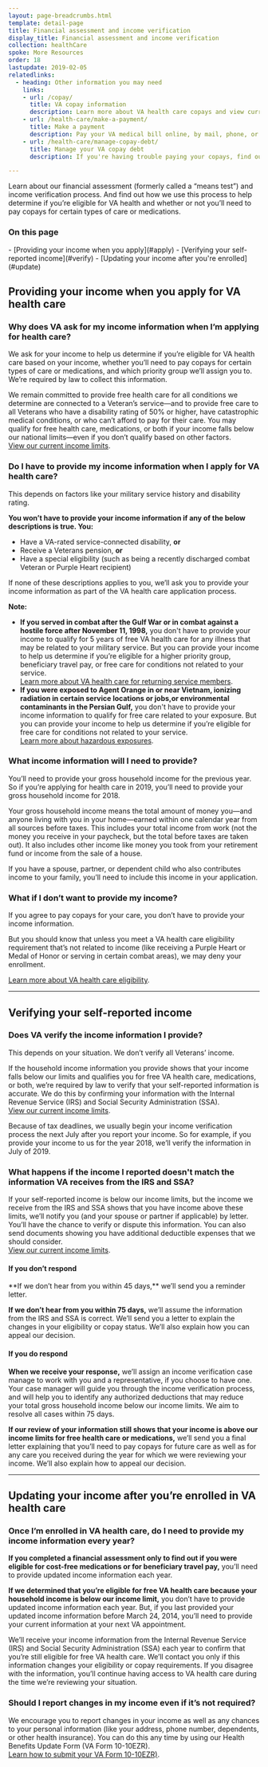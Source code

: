 ```yaml
---
layout: page-breadcrumbs.html
template: detail-page
title: Financial assessment and income verification
display_title: Financial assessment and income verification
collection: healthCare
spoke: More Resources
order: 18
lastupdate: 2019-02-05
relatedlinks:
  - heading: Other information you may need
    links:
    - url: /copay/
      title: VA copay information
      description: Learn more about VA health care copays and view current copay rates.
    - url: /health-care/make-a-payment/
      title: Make a payment
      description: Pay your VA medical bill online, by mail, phone, or in person.
    - url: /health-care/manage-copay-debt/
      title: Manage your VA copay debt
      description: If you're having trouble paying your copays, find out how we can help you manage your debt.

---
```


<div class="va-introtext">

Learn about our financial assessment (formerly called a “means test”) and income verification process. And find out how we use this process to help determine if you’re eligible for VA health and whether or not you’ll need to pay copays for certain types of care or medications.

</div>

<h3>On this page</h3>
- [Providing your income when you apply](#apply)
- [Verifying your self-reported income](#verify)
- [Updating your income after you're enrolled](#update)

<span id="apply"></span>
<h2>Providing your income when you apply for VA health care</h2>

<div itemscope itemtype="http://schema.org/Question">
<h3 itemprop="name">Why does VA ask for my income information when I’m applying for health care?</h3>
<div itemprop="acceptedAnswer" itemscope itemtype="http://schema.org/Answer">
<div itemprop="text">

We ask for your income to help us determine if you’re eligible for VA health care based on your income, whether you’ll need to pay copays for certain types of care or medications, and which priority group we’ll assign you to. We’re required by law to collect this information.

We remain committed to provide free health care for all conditions we determine are connected to a Veteran’s service—and to provide free care to all Veterans who have a disability rating of 50% or higher, have catastrophic medical conditions, or who can’t afford to pay for their care. You may qualify for free health care, medications, or both if your income falls below our national limits—even if you don’t qualify based on other factors. <br>
[View our current income limits](http://nationalincomelimits.vaftl.us/).

</div>
</div>
</div>

<div itemscope itemtype="http://schema.org/Question">
<h3 itemprop="name">Do I have to provide my income information when I apply for VA health care?</h3>
<div itemprop="acceptedAnswer" itemscope itemtype="http://schema.org/Answer">
<div itemprop="text">

This depends on factors like your military service history and disability rating.

**You won’t have to provide your income information if any of the below descriptions is true. You:**

-	Have a VA-rated service-connected disability, **or**
-	Receive a Veterans pension, **or**
-	Have a special eligibility (such as being a recently discharged combat Veteran or Purple Heart recipient)

If none of these descriptions applies to you, we’ll ask you to provide your income information as part of the VA health care application process.

**Note:**
- **If you served in combat after the Gulf War or in combat against a hostile force after November 11, 1998,** you don't have to provide your income to qualify for 5 years of free VA health care for any illness that may be related to your military service. But you can provide your income to help us determine if you’re eligible for a higher priority group, beneficiary travel pay, or free care for conditions not related to your service.<br>
[Learn more about VA health care for returning service members](https://www.va.gov/HEALTHBENEFITS/apply/returning_servicemembers.asp).
- **If you were exposed to Agent Orange in or near Vietnam, ionizing radiation in certain service locations or jobs,or environmental contaminants in the Persian Gulf,** you don't have to provide your income information to qualify for free care related to your exposure. But you can provide your income to help us determine if you’re eligible for free care for conditions not related to your service. <br>
[Learn more about hazardous exposures](/disability/eligibility/hazardous-materials-exposure/).

</div>
</div>
</div>

<div itemscope itemtype="http://schema.org/Question">
<h3 itemprop="name">What income information will I need to provide?</h3>
<div itemprop="acceptedAnswer" itemscope itemtype="http://schema.org/Answer">
<div itemprop="text">

You’ll need to provide your gross household income for the previous year. So if you’re applying for health care in 2019, you’ll need to provide your gross household income for 2018.

Your gross household income means the total amount of money you—and anyone living with you in your home—earned within one calendar year from all sources before taxes. This includes your total income from work (not the money you receive in your paycheck, but the total before taxes are taken out). It also includes other income like money you took from your retirement fund or income from the sale of a house. 

If you have a spouse, partner, or dependent child who also contributes income to your family, you’ll need to include this income in your application.

</div>
</div>
</div>

<div itemscope itemtype="http://schema.org/Question">
<h3 itemprop="name">What if I don’t want to provide my income?</h3>
<div itemprop="acceptedAnswer" itemscope itemtype="http://schema.org/Answer">
<div itemprop="text">

If you agree to pay copays for your care, you don’t have to provide your income information. 

But you should know that unless you meet a VA health care eligibility requirement that’s not related to income (like receiving a Purple Heart or Medal of Honor or serving in certain combat areas), we may deny your enrollment.

[Learn more about VA health care eligibility]( https://www.va.gov/health-care/eligibility/). 

</div>
</div>
</div>

------

<span id="verify"></span>
<h2>Verifying your self-reported income</h2>

<div itemscope itemtype="http://schema.org/Question">
<h3 itemprop="name">Does VA verify the income information I provide?</h3>
<div itemprop="acceptedAnswer" itemscope itemtype="http://schema.org/Answer">
<div itemprop="text">

This depends on your situation. We don’t verify all Veterans’ income. 

If the household income information you provide shows that your income falls below our limits and qualifies you for free VA health care, medications, or both, we’re required by law to verify that your self-reported information is accurate. We do this by confirming your information with the Internal Revenue Service (IRS) and Social Security Administration (SSA). <br>
[View our current income limits]( http://nationalincomelimits.vaftl.us/).

Because of tax deadlines, we usually begin your income verification process the next July after you report your income. So for example, if you provide your income to us for the year 2018, we’ll verify the information in July of 2019.

</div>
</div>
</div>

<div itemscope itemtype="http://schema.org/Question">
<h3 itemprop="name">What happens if the income I reported doesn't match the information VA receives from the IRS and SSA?</h3>
<div itemprop="acceptedAnswer" itemscope itemtype="http://schema.org/Answer">
<div itemprop="text">

If your self-reported income is below our income limits, but the income we receive from the IRS and SSA shows that you have income above these limits, we’ll notify you (and your spouse or partner if applicable) by letter. You’ll have the chance to verify or dispute this information. You can also send documents showing you have additional deductible expenses that we should consider. <br>
[View our current income limits]( http://nationalincomelimits.vaftl.us/).

<h4> If you don’t respond</h4>
**If we don’t hear from you within 45 days,** we’ll send you a reminder letter.

**If we don’t hear from you within 75 days,** we’ll assume the information from the IRS and SSA is correct. We’ll send you a letter to explain the changes in your eligibility or copay status. We’ll also explain how you can appeal our decision.

<h4>If you do respond</h4>

**When we receive your response,** we’ll assign an income verification case manage to work with you and a representative, if you choose to have one. Your case manager will guide you through the income verification process, and will help you to identify any authorized deductions that may reduce your total gross household income below our income limits. We aim to resolve all cases within 75 days.

**If our review of your information still shows that your income is above our income limits for free health care or medications,** we’ll send you a final letter explaining that you’ll need to pay copays for future care as well as for any care you received during the year for which we were reviewing your income. We’ll also explain how to appeal our decision.

</div>
</div>
</div>

------

<span id="update"></span>
<h2>Updating your income after you’re enrolled in VA health care</h2>

<div itemscope itemtype="http://schema.org/Question">
<h3 itemprop="name">Once I’m enrolled in VA health care, do I need to provide my income information every year?</h3>
<div itemprop="acceptedAnswer" itemscope itemtype="http://schema.org/Answer">
<div itemprop="text">

**If you completed a financial assessment only to find out if you were eligible for cost-free medications or for beneficiary travel pay,** you’ll need to provide updated income information each year.

**If we determined that you’re eligible for free VA health care because your household income is below our income limit,** you don’t have to provide updated income information each year. But, if you last provided your updated income information before March 24, 2014, you’ll need to provide your current information at your next VA appointment.

We’ll receive your income information from the Internal Revenue Service (IRS) and Social Security Administration (SSA) each year to confirm that you’re still eligible for free VA health care. We’ll contact you only if this information changes your eligibility or copay requirements. If you disagree with the information, you’ll continue having access to VA health care during the time we’re reviewing your situation.

</div>
</div>
</div>

<div itemscope itemtype="http://schema.org/Question">
<h3 itemprop="name">Should I report changes in my income even if it’s not required?</h3>
<div itemprop="acceptedAnswer" itemscope itemtype="http://schema.org/Answer">
<div itemprop="text">

We encourage you to report changes in your income as well as any chances to your personal information (like your address, phone number, dependents, or other health insurance). You can do this any time by using our Health Benefits Update Form (VA Form 10-10EZR). <br>
[Learn how to submit your VA Form 10-10EZR)](/health-care/update-health-information/). 

</div>
</div>
</div>
